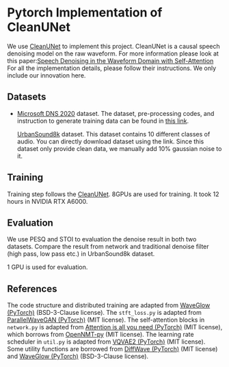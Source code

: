 # Pytorch Implementation of CleanUNet

We use [CleanUNet](https://github.com/NVIDIA/CleanUNet) to implement this project. CleanUNet is a causal speech denoising model on the raw waveform. For more information please look at this paper:[Speech Denoising in the Waveform Domain with Self-Attention](https://arxiv.org/abs/2202.07790) For all the implementation details, please follow their instructions. We only include our innovation here.

## Datasets

- [Microsoft DNS 2020](https://arxiv.org/ftp/arxiv/papers/2005/2005.13981.pdf) dataset. The dataset, pre-processing codes, and instruction to generate training data can be found in [this link](https://github.com/microsoft/DNS-Challenge/tree/interspeech2020/master). 

  [UrbanSound8k](https://urbansounddataset.weebly.com/urbansound8k.html) dataset. This dataset contains 10 different classes of audio. You can directly download dataset using the link. Since this dataset only provide clean data, we manually add 10% gaussian noise to it.

## Training

Training step follows the [CleanUNet](https://github.com/NVIDIA/CleanUNet). 8GPUs are used for training. It took 12 hours in NVIDIA RTX A6000.

## Evaluation

We use PESQ and STOI to evaluation the denoise result in both two datasets. Compare the result from network and traditional denoise filter (high pass, low pass etc.) in UrbanSound8k dataset.

1 GPU is used for evaluation.


## References

The code structure and distributed training are adapted from [WaveGlow (PyTorch)](https://github.com/NVIDIA/waveglow) (BSD-3-Clause license). The ```stft_loss.py``` is adapted from [ParallelWaveGAN (PyTorch)](https://github.com/kan-bayashi/ParallelWaveGAN) (MIT license). The self-attention blocks in ```network.py``` is adapted from [Attention is all you need (PyTorch)](https://github.com/jadore801120/attention-is-all-you-need-pytorch) (MIT license), which borrows from [OpenNMT-py](https://github.com/OpenNMT/OpenNMT-py) (MIT license). The learning rate scheduler in ```util.py``` is adapted from [VQVAE2 (PyTorch)](https://github.com/rosinality/vq-vae-2-pytorch) (MIT license). Some utility functions are borrowed from [DiffWave (PyTorch)](https://github.com/philsyn/DiffWave-Vocoder) (MIT license) and [WaveGlow (PyTorch)](https://github.com/NVIDIA/waveglow) (BSD-3-Clause license).
